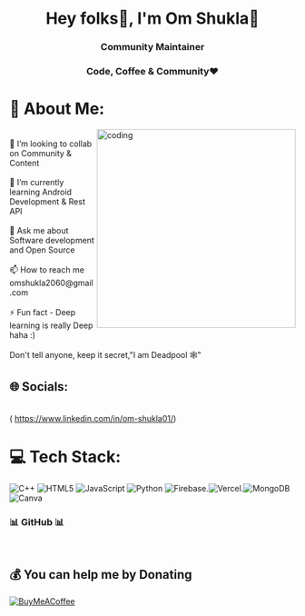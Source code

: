 <h1 align="center">Hey folks🙌, I'm Om Shukla💫</h1>
<h3 align="center">Community Maintainer </h3>
<h3 align="center">Code, Coffee & Community❤️</h3>







# 💫 About Me:
<img align="right" alt="coding" width="350" src="https://i.pinimg.com/originals/e4/26/70/e426702edf874b181aced1e2fa5c6cde.gif">
<br>👯 I’m looking to collab on Community & Content<br><br>🌱 I’m currently learning Android Development & Rest API<br><br>💬 Ask me about Software development and Open Source<br><br>📫 How to reach me omshukla2060@gmail.com<br><br>⚡ Fun fact -  Deep learning is really Deep haha :)<br><br> Don't tell anyone, keep it secret,"I am Deadpool 🕸"<br> 

## 🌐 Socials:
<br>( https://www.linkedin.com/in/om-shukla01/)<br/>

# 💻 Tech Stack:
![C++](https://img.shields.io/badge/c++-%2300599C.svg?style=for-the-badge&logo=c%2B%2B&logoColor=white) ![HTML5](https://img.shields.io/badge/html5-%23E34F26.svg?style=for-the-badge&logo=html5&logoColor=white) ![JavaScript](https://img.shields.io/badge/javascript-%23323330.svg?style=for-the-badge&logo=javascript&logoColor=%23F7DF1E) ![Python](https://img.shields.io/badge/python-3670A0?style=for-the-badge&logo=python&logoColor=ffdd54) ![Firebase](https://img.shields.io/badge/firebase-%23039BE5.svg?style=for-the-badge&logo=firebase).![Vercel](https://img.shields.io/badge/vercel-%23000000.svg?style=for-the-badge&logo=vercel&logoColor=white).![MongoDB](https://img.shields.io/badge/MongoDB-%234ea94b.svg?style=for-the-badge&logo=mongodb&logoColor=white) ![Canva](https://img.shields.io/badge/Canva-%2300C4CC.svg?style=for-the-badge&logo=Canva&logoColor=white)
  <summary font-weight="bold" ><h3>  📊 GitHub 📊 </h3></summary>
  <br>
  
    


 
</details>

## 💰 You can help me by Donating
  [![BuyMeACoffee](https://img.shields.io/badge/Buy%20Me%20a%20Coffee-ffdd00?style=for-the-badge&logo=buy-me-a-coffee&logoColor=black)](https://buymeacoffee.com/omshukla) 
